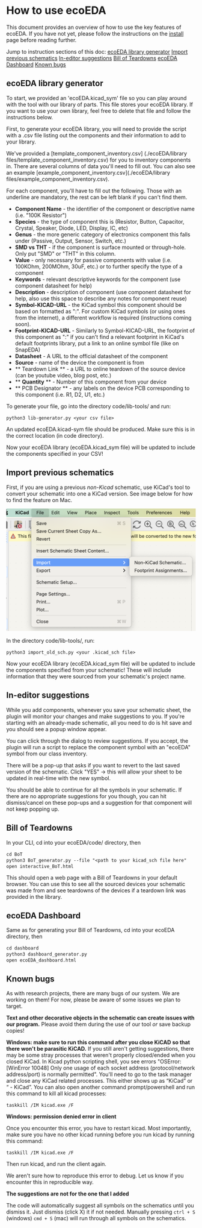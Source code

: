 # How to use ecoEDA

This document provides an overview of how to use the key features of ecoEDA. If you have not yet, please follow the instructions on the [install](./INSTALL.md) page before reading further.

Jump to instruction sections of this doc:
[ecoEDA library generator](##ecoEDA-library-generator)
[Import previous schematics](##Import-previous-schematics)
[In-editor suggestions](##In-editor-suggestions)
[Bill of Teardowns](##Bill-of-Teardowns)
[ecoEDA Dashboard](##ecoEDA-Dashboard)
[Known bugs](##Known-bugs)

## ecoEDA library generator
To start, we provided an 'ecoEDA.kicad_sym' file so you can play around with the tool with our library of parts. This file stores your ecoEDA library. If you want to use your own library, feel free to delete that file and follow the instructions below.

First, to generate your ecoEDA library, you will need to provide the script with a .csv file listing out the components and their information to add to your library.

We've provided a [template_component_inventory.csv] (./ecoEDA/library files/template_component_inventory.csv) for you to inventory components in. There are several columns of data you'll need to fill out. You can also see an example [example_component_inventory.csv](./ecoEDA/library files/example_component_inventory.csv).

For each component, you'll have to fill out the following. Those with an underline are mandatory, the rest can be left blank if you can't find them. 
  *  **__Component Name__** - the identifier of the component or descriptive name (i.e. "100K Resistor")
  * **__Species__** - the type of component this is (Resistor, Button, Capacitor, Crystal, Speaker, Diode, LED, Display, IC, etc)
  * **__Genus__** - the more generic category of electronics component this falls under (Passive, Output, Sensor, Switch, etc.)
  * **__SMD vs THT__** - if the component is surface mounted or through-hole. Only put "SMD" or "THT" in this column.
  * **Value** - only necessary for passive components with value (i.e. 100KOhm, 200MOhm, 30uF, etc.) or to further specify the type of a component
  * **__Keywords__** - relevant descriptive keywords for the component (use component datasheet for help)
  * **__Description__** - description of component (use component datasheet for help, also use this space to describe any notes for component reuse)
  * **__Symbol-KICAD-URL__** - the KiCad symbol this component should be based on formatted as "<Symbol Library Name>:<Specific KiCad symbol name>". For custom KiCad symbols (or using ones from the internet), a different workflow is required (instructions coming soon).
  * **Footprint-KICAD-URL** - Similarly to Symbol-KICAD-URL, the footprint of this component as "<Footprint Library Name>:<Specific Footprint name>" if you can't find a relevant footprint in KiCad's default footprints library, put a link to an online symbol file (like on SnapEDA)
  * **Datasheet** - A URL to the official datasheet of the component
  * **__Source__** - name of the device the component is from
  * ** Teardown Link ** - a URL to online teardown of the source device (can be youtube video, blog post, etc.)
  * ** __Quantity__ ** - Number of this component from your device
  * ** PCB Designator ** - any labels on the device PCB corresponding to this component (i.e. R1, D2, U1, etc.)

To generate your file, go into the directory code/lib-tools/ and run:
```
python3 lib-generator.py <your csv file>
```
An updated ecoEDA.kicad-sym file should be produced. Make sure this is in the correct location (in code directory).

Now your ecoEDA library (ecoEDA.kicad_sym file) will be updated to include the components specified in your CSV!

## Import previous schematics
First, if you are using a previous *non-Kicad* schematic, use KiCad's tool to convert your schematic into one a KiCad version. See image below for how to find the feature on Mac.

![import non-kicad schematic feature](./Images/import_nonKicadSCH.png)

In the directory code/lib-tools/, run:

```
python3 import_old_sch.py <your .kicad_sch file>
```
Now your ecoEDA library (ecoEDA.kicad_sym file) will be updated to include the components specified from your schematic! These will include information that they were sourced from your schematic's project name.

## In-editor suggestions
While you add components, whenever you save your schematic sheet, the plugin will monitor your changes and make suggestions to you. If you're starting with an already-made schematic, all you need to do is hit save and you should see a popup window appear.

You can click through the dialog to review suggestions. If you accept, the plugin will run a script to replace the component symbol with an "ecoEDA" symbol from our class inventory.

There will be a pop-up that asks if you want to revert to the last saved version of the schematic. Click "YES" -> this will allow your sheet to be updated in real-time with the new symbol.

You should be able to continue for all the symbols in your schematic. If there are no appropriate suggestions for you though, you can hit dismiss/cancel on these pop-ups and a suggestion for that component will not keep popping up.


## Bill of Teardowns

In your CLI, cd into your ecoEDA/code/ directory, then
```
cd BoT
python3 BoT_generator.py --file "<path to your kicad_sch file here"
open interactive_BoT.html
```
This should open a web page with a Bill of Teardowns in your default browser. You can use this to see all the sourced devices your schematic was made from and see teardowns of the devices if a teardown link was provided in the library.

## ecoEDA Dashboard
Same as for generating your Bill of Teardowns, cd into your ecoEDA directory, then
```
cd dashboard
python3 dashboard_generator.py
open ecoEDA_dashboard.html
```

## Known bugs
As with research projects, there are many bugs of our system. We are working on them! For now, please be aware of some issues we plan to target.

**Text and other decorative objects in the schematic can create issues with our program.** Please avoid them during the use of our tool *or* save backup copies!

**Windows: make sure to run this command after you close KiCAD so that there won't be parasitic KiCAD.** If you still aren't getting suggestions, there may be some stray processes that weren't properly closed/ended when you closed KiCad. In Kicad python scripting shell, you see errors "OSError: [WinError 10048] Only one usage of each socket address (protocol/network address/port) is normally permitted". You'll need to go to the task manager and close any KiCad related processes. This either shows up as “KiCad” or “<your project name> - KiCad”. You can also open another command prompt/powershell and run this command to kill all kicad processes:

```
taskkill /IM kicad.exe /F
```

**Windows: permission denied error in client**

Once you encounter this error, you have to restart kicad. Most importantly, make sure you have no other kicad running before you run kicad by running this command:

```
taskkill /IM kicad.exe /F
```

Then run kicad, and run the client again.

We aren't sure how to reproduce this error to debug. Let us know if you encounter this in reproducible way.

**The suggestions are not for the one that I added**

The code will automatically suggest all symbols on the schematics until you dismiss it. Just dismiss (click X) it if not needed. Manually pressing `ctrl + S` (windows) `cmd + S` (mac) will run through all symbols on the schematics.
